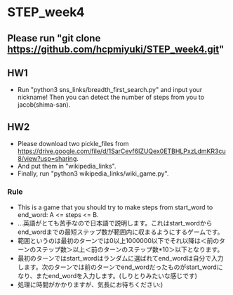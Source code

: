 # STEP_week4
## Please run "git clone https://github.com/hcpmiyuki/STEP_week4.git"

## HW1
+ Run "python3 sns_links/breadth_first_search.py" and input your nickname! Then you can detect the number of steps from you to jacob(shima-san).

## HW2
+ Please download two pickle_files from https://drive.google.com/file/d/1SarCevf6IZUQex0ETBHLPxzLdmKR3cu8/view?usp=sharing.
+ And put them in "wikipedia_links".
+ Finally, run "python3 wikipedia_links/wiki_game.py".

### Rule
+ This is a game that you should try to make steps from start_word to end_word: A <= steps <= B.
+ ...英語がとても苦手なので日本語で説明します。これはstart_wordからend_wordまでの最短ステップ数が範囲内に収まるようにするゲームです。
+ 範囲というのは最初のターンでは0以上1000000以下でそれ以降は＜前のターンのステップ数＞以上＜前のターンのステップ数*10＞以下となります。
+ 最初のターンではstart_wordはランダムに選ばれてend_wordは自分で入力します。次のターンでは前のターンでend_wordだったものがstart_wordになり、またend_wordを入力します。(しりとりみたいな感じです)
+ 処理に時間がかかりますが、気長にお待ちください:)
